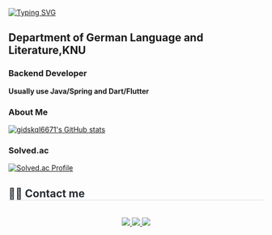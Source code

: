 <a href="https://git.io/typing-svg"><img src="https://readme-typing-svg.demolab.com?font=Roboto+Slab&weight=350&size=50&pause=1000&color=267622&vCenter=true&width=435&lines=Hi%2C+I'm+dongsuKo;Ich+bin+dongsuKo" alt="Typing SVG" /></a>

###

## Department of German Language and Literature,KNU

### Backend Developer

**Usually use Java/Spring and Dart/Flutter**

### About Me

[![gidskql6671's GitHub stats](https://github-readme-stats.vercel.app/api?username=kdongsu5509&count_private=true&show_icons=true&theme=dracula)](https://github.com/kdongsu5509)  

### Solved.ac
[![Solved.ac Profile](http://mazassumnida.wtf/api/v2/generate_badge?boj=dongsu108)](https://solved.ac/dongsu108/)<br>

###



<div style="text-align: left;">
    <h2 style="border-bottom: 1px solid #d8dee4; color: #282d33;"> 🧑‍💻 Contact me </h2> 
  <br> 
    <div align= "center">
      <a href=https://velog.io/@kdongsu5509/posts> <img src="https://img.shields.io/badge/Velog-20C997?style=for-the-badge&logo=Velog&logoColor=white&link=https://velog.io/@kdongsu5509/posts"> </a>
         <a href=mailto:kod66170@gmail.com> <img src="https://img.shields.io/badge/Gmail-EA4335?style=for-the-badge&logo=Gmail&logoColor=white&link=mailto:kod66170@gmail.com"> </a>
         <a href="https://linkedin.com/in/ds-ko"> <img src="https://img.shields.io/badge/LinkedIn-0077B5?style=for-the-badge&logo=LinkedIn&logoColor=white&link=https://linkedin.com/in/ds-ko"> </a>
      </div> 
    </div>
